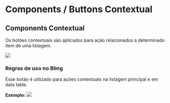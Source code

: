# Components / Buttons Contextual

## Components Contextual

Os botões contextuais são aplicados para ação relacionados a determinado item de uma listagem.

![](../_media/images/iconButtonsCTAExemple.png)

### Regras de uso no Bling

Esse botão é utilizado para ações contextuais na listagem principal e em data table.

**Exemplo:**
![](../_media/images/iconButtonContextual.png)